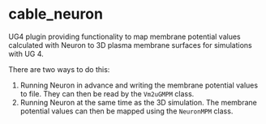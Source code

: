 # cable_neuron
UG4 plugin providing functionality to map membrane potential values calculated with Neuron
to 3D plasma membrane surfaces for simulations with UG 4.

There are two ways to do this:
1. Running Neuron in advance and writing the membrane potential values to file. They can then be read by the `Vm2uGMPM` class.
2. Running Neuron at the same time as the 3D simulation. The membrane potential values can then be mapped using the `NeuronMPM` class.
